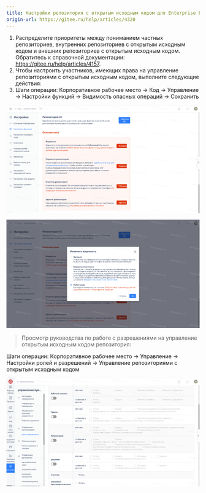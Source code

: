 ```yaml
---
title: Настройки репозитория с открытым исходным кодом для Enterprise Edition
origin-url: https://gitee.ru/help/articles/4320
---
```


1. Распределите приоритеты между пониманием частных репозиториев, внутренних репозиториев с открытым исходным кодом и внешних репозиториев с открытым исходным кодом. Обратитесь к справочной документации: <https://gitee.ru/help/articles/4157>.
2. Чтобы настроить участников, имеющих права на управление репозиториями с открытым исходным кодом, выполните следующие действия:
3. Шаги операции: Корпоративное рабочее место -> Код -> Управление -> Настройки функций -> Видимость опасных операций -> Сохранить

![Описание изображения](image645.png)

![Описание изображения](image646.png)

> Просмотр руководства по работе с разрешениями на управление открытым исходным кодом репозитория:

Шаги операции: Корпоративное рабочее место -> Управление -> Настройки ролей и разрешений -> Управление репозиториями с открытым исходным кодом

![Описание изображения](image647.png)